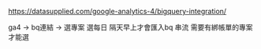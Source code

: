 https://datasupplied.com/google-analytics-4/bigquery-integration/

ga4 -> bq連結 -> 選專案
選每日 隔天早上才會匯入bq
串流 需要有綁帳單的專案才能選